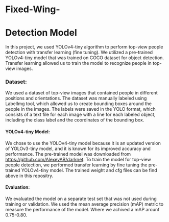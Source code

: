 # Fixed-Wing-
# Detection Model 
In this project, we used YOLOv4-tiny algorithm to perform top-view people detection with transfer learning (fine tuning). We utilized a pre-trained YOLOv4-tiny model that was trained on COCO dataset for object detection. Transfer learning allowed us to train the model to recognize people in top-view images.

### Dataset: 
We used a dataset of top-view images that contained people in different positions and orientations. The dataset was manually labeled using LabelImg tool, which allowed us to create bounding boxes around the people in the images. The labels were saved in the YOLO format, which consists of a text file for each image with a line for each labeled object, including the class label and the coordinates of the bounding box.

#### YOLOv4-tiny Model: 
We chose to use the YOLOv4-tiny model because it is an updated version of YOLOv3-tiny model, and it is known for its improved accuracy and performance. The pre-trained model was downloaded from https://github.com/AlexeyAB/darknet. To train the model for top-view people detection, we performed transfer learning by fine tuning the pre-trained YOLOv4-tiny model. The trained weight and cfg files can be find above in this repositry. 

#### Evaluation:
We evaluated the model on a separate test set that was not used during training or validation. We used the mean average precision (mAP) metric to measure the performance of the model. Where we achived a mAP arounf 0.75-0.80.  
